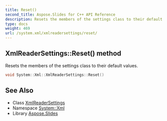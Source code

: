 ```yaml
---
title: Reset()
second_title: Aspose.Slides for C++ API Reference
description: Resets the members of the settings class to their default values.
type: docs
weight: 469
url: /system.xml/xmlreadersettings/reset/
---
```

## XmlReaderSettings::Reset() method


Resets the members of the settings class to their default values.

```cpp
void System::Xml::XmlReaderSettings::Reset()
```

## See Also

* Class [XmlReaderSettings](../)
* Namespace [System::Xml](../../)
* Library [Aspose.Slides](../../../)